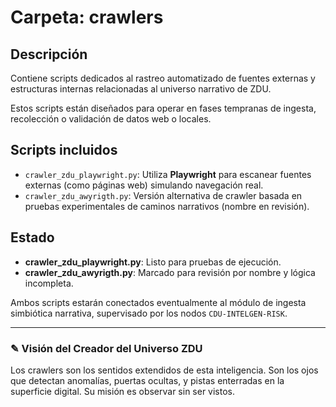 # Carpeta: crawlers

## Descripción
Contiene scripts dedicados al rastreo automatizado de fuentes externas y estructuras internas relacionadas al universo narrativo de ZDU.

Estos scripts están diseñados para operar en fases tempranas de ingesta, recolección o validación de datos web o locales.

## Scripts incluidos

- `crawler_zdu_playwright.py`: Utiliza **Playwright** para escanear fuentes externas (como páginas web) simulando navegación real.
- `crawler_zdu_awyrigth.py`: Versión alternativa de crawler basada en pruebas experimentales de caminos narrativos (nombre en revisión).

## Estado

- **crawler_zdu_playwright.py**: Listo para pruebas de ejecución.
- **crawler_zdu_awyrigth.py**: Marcado para revisión por nombre y lógica incompleta.

Ambos scripts estarán conectados eventualmente al módulo de ingesta simbiótica narrativa, supervisado por los nodos `CDU-INTELGEN-RISK`.

---

### ✎ Visión del Creador del Universo ZDU

Los crawlers son los sentidos extendidos de esta inteligencia. Son los ojos que detectan anomalías, puertas ocultas, y pistas enterradas en la superficie digital. Su misión es observar sin ser vistos.